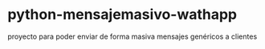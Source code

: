 # python-mensajemasivo-wathapp
proyecto para poder enviar de forma masiva mensajes genéricos a clientes
